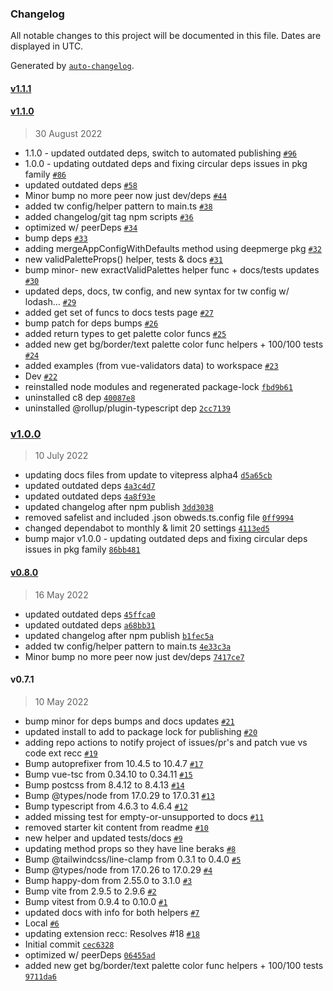 ### Changelog

All notable changes to this project will be documented in this file. Dates are displayed in UTC.

Generated by [`auto-changelog`](https://github.com/CookPete/auto-changelog).

#### [v1.1.1](https://github.com/obewds/vue-component-helpers/compare/v1.1.0...v1.1.1)

#### [v1.1.0](https://github.com/obewds/vue-component-helpers/compare/v1.0.0...v1.1.0)

> 30 August 2022

- 1.1.0 - updated outdated deps, switch to automated publishing [`#96`](https://github.com/obewds/vue-component-helpers/pull/96)
- 1.0.0 - updating outdated deps and fixing circular deps issues in pkg family [`#86`](https://github.com/obewds/vue-component-helpers/pull/86)
- updated outdated deps [`#58`](https://github.com/obewds/vue-component-helpers/pull/58)
- Minor bump no more peer now just dev/deps [`#44`](https://github.com/obewds/vue-component-helpers/pull/44)
- added tw config/helper pattern to main.ts [`#38`](https://github.com/obewds/vue-component-helpers/pull/38)
- added changelog/git tag npm scripts [`#36`](https://github.com/obewds/vue-component-helpers/pull/36)
- optimized w/ peerDeps [`#34`](https://github.com/obewds/vue-component-helpers/pull/34)
- bump deps [`#33`](https://github.com/obewds/vue-component-helpers/pull/33)
- adding mergeAppConfigWithDefaults method using deepmerge pkg [`#32`](https://github.com/obewds/vue-component-helpers/pull/32)
- new validPaletteProps() helper, tests & docs [`#31`](https://github.com/obewds/vue-component-helpers/pull/31)
- bump minor- new exractValidPalettes helper func + docs/tests updates [`#30`](https://github.com/obewds/vue-component-helpers/pull/30)
- updated deps, docs, tw config, and new syntax for tw config w/ lodash… [`#29`](https://github.com/obewds/vue-component-helpers/pull/29)
- added get set of funcs to docs tests page [`#27`](https://github.com/obewds/vue-component-helpers/pull/27)
- bump patch for deps bumps [`#26`](https://github.com/obewds/vue-component-helpers/pull/26)
- added return types to get palette color funcs [`#25`](https://github.com/obewds/vue-component-helpers/pull/25)
- added new get bg/border/text palette color func helpers + 100/100 tests [`#24`](https://github.com/obewds/vue-component-helpers/pull/24)
- added examples (from vue-validators data) to workspace [`#23`](https://github.com/obewds/vue-component-helpers/pull/23)
- Dev [`#22`](https://github.com/obewds/vue-component-helpers/pull/22)
- reinstalled node modules and regenerated package-lock [`fbd9b61`](https://github.com/obewds/vue-component-helpers/commit/fbd9b612d534ffc7659428215470bdaca49191d9)
- uninstalled c8 dep [`40087e8`](https://github.com/obewds/vue-component-helpers/commit/40087e8d69a214210ca8ffe78c2fd345552c32cc)
- uninstalled @rollup/plugin-typescript dep [`2cc7139`](https://github.com/obewds/vue-component-helpers/commit/2cc71397996b38e0a9a84110ee8ce172df1e3157)

### [v1.0.0](https://github.com/obewds/vue-component-helpers/compare/v0.8.0...v1.0.0)

> 10 July 2022

- updating docs files from update to vitepress alpha4 [`d5a65cb`](https://github.com/obewds/vue-component-helpers/commit/d5a65cbb5d3eae5f2e58bcb97d653ea561fa98b5)
- updated outdated deps [`4a3c4d7`](https://github.com/obewds/vue-component-helpers/commit/4a3c4d7ee49f114676ce2daf2dd4b497d50d062d)
- updated outdated deps [`4a8f93e`](https://github.com/obewds/vue-component-helpers/commit/4a8f93efeba6f7587e21cb2cfbc3ff5af7461994)
- updated changelog after npm publish [`3dd3038`](https://github.com/obewds/vue-component-helpers/commit/3dd3038939edc9b01a03c4051d25353bbeabe7ec)
- removed safelist and included .json obweds.ts.config file [`0ff9994`](https://github.com/obewds/vue-component-helpers/commit/0ff9994fbbca7b94fe31cb570fd05f99c0bcec39)
- changed dependabot to monthly & limit 20 settings [`4113ed5`](https://github.com/obewds/vue-component-helpers/commit/4113ed5b5aedba9e1ae97462f24991256bf5cb9c)
- bump major v1.0.0 - updating outdated deps and fixing circular deps issues in pkg family [`86bb481`](https://github.com/obewds/vue-component-helpers/commit/86bb481d23493ff2d21b26656546d60a6fc28a7a)

#### [v0.8.0](https://github.com/obewds/vue-component-helpers/compare/v0.7.1...v0.8.0)

> 16 May 2022

- updated outdated deps [`45ffca0`](https://github.com/obewds/vue-component-helpers/commit/45ffca0916991c0bc0188f1e0c481b9bb358a627)
- updated outdated deps [`a68bb31`](https://github.com/obewds/vue-component-helpers/commit/a68bb319f9a790c2e21f789d0fcfe1f9cc678375)
- updated changelog after npm publish [`b1fec5a`](https://github.com/obewds/vue-component-helpers/commit/b1fec5aac075e27a97e61dba7195675181d41c99)
- added tw config/helper pattern to main.ts [`4e33c3a`](https://github.com/obewds/vue-component-helpers/commit/4e33c3a873084bebba33b271b02e96229c20af13)
- Minor bump no more peer now just dev/deps [`7417ce7`](https://github.com/obewds/vue-component-helpers/commit/7417ce72c41393f7a59fcb84953b18a83f8ec06a)

#### v0.7.1

> 10 May 2022

- bump minor for deps bumps and docs updates [`#21`](https://github.com/obewds/vue-component-helpers/pull/21)
- updated install to add to package lock for publishing [`#20`](https://github.com/obewds/vue-component-helpers/pull/20)
- adding repo actions to notify project of issues/pr's and patch vue vs code ext recc [`#19`](https://github.com/obewds/vue-component-helpers/pull/19)
- Bump autoprefixer from 10.4.5 to 10.4.7 [`#17`](https://github.com/obewds/vue-component-helpers/pull/17)
- Bump vue-tsc from 0.34.10 to 0.34.11 [`#15`](https://github.com/obewds/vue-component-helpers/pull/15)
- Bump postcss from 8.4.12 to 8.4.13 [`#14`](https://github.com/obewds/vue-component-helpers/pull/14)
- Bump @types/node from 17.0.29 to 17.0.31 [`#13`](https://github.com/obewds/vue-component-helpers/pull/13)
- Bump typescript from 4.6.3 to 4.6.4 [`#12`](https://github.com/obewds/vue-component-helpers/pull/12)
- added missing test for empty-or-unsupported to docs [`#11`](https://github.com/obewds/vue-component-helpers/pull/11)
- removed starter kit content from readme [`#10`](https://github.com/obewds/vue-component-helpers/pull/10)
- new helper and updated tests/docs [`#9`](https://github.com/obewds/vue-component-helpers/pull/9)
- updating method props so they have line beraks [`#8`](https://github.com/obewds/vue-component-helpers/pull/8)
- Bump @tailwindcss/line-clamp from 0.3.1 to 0.4.0 [`#5`](https://github.com/obewds/vue-component-helpers/pull/5)
- Bump @types/node from 17.0.26 to 17.0.29 [`#4`](https://github.com/obewds/vue-component-helpers/pull/4)
- Bump happy-dom from 2.55.0 to 3.1.0 [`#3`](https://github.com/obewds/vue-component-helpers/pull/3)
- Bump vite from 2.9.5 to 2.9.6 [`#2`](https://github.com/obewds/vue-component-helpers/pull/2)
- Bump vitest from 0.9.4 to 0.10.0 [`#1`](https://github.com/obewds/vue-component-helpers/pull/1)
- updated docs with info for both helpers [`#7`](https://github.com/obewds/vue-component-helpers/pull/7)
- Local [`#6`](https://github.com/obewds/vue-component-helpers/pull/6)
- updating extension recc: Resolves #18 [`#18`](https://github.com/obewds/vue-component-helpers/issues/18)
- Initial commit [`cec6328`](https://github.com/obewds/vue-component-helpers/commit/cec63287ad96da1cdc77bf9eafab7e66954f536c)
- optimized w/ peerDeps [`06455ad`](https://github.com/obewds/vue-component-helpers/commit/06455ad168ed8d1ae2423dc69439e6aa93d0c1b3)
- added new get bg/border/text palette color func helpers + 100/100 tests [`9711da6`](https://github.com/obewds/vue-component-helpers/commit/9711da67aae225e9aeec4674b9c283f465799f9a)
